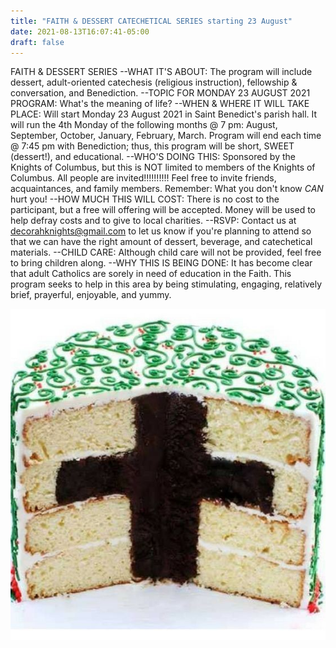 ```yaml
---
title: "FAITH & DESSERT CATECHETICAL SERIES starting 23 August"
date: 2021-08-13T16:07:41-05:00
draft: false
---
```


FAITH & DESSERT SERIES
--WHAT IT'S ABOUT: The program will include dessert, adult-oriented catechesis (religious instruction), fellowship & conversation, and Benediction.
--TOPIC FOR MONDAY 23 AUGUST 2021 PROGRAM: What's the meaning of life?
--WHEN & WHERE IT WILL TAKE PLACE: Will start Monday 23 August 2021 in Saint Benedict's parish hall. It will run the 4th Monday of the following months @ 7 pm: August, September, October, January, February, March. Program will end each time @ 7:45 pm with Benediction; thus, this program will be short, SWEET (dessert!), and educational.
--WHO'S DOING THIS: Sponsored by the Knights of Columbus, but this is NOT limited to members of the Knights of Columbus. All people are invited!!!!!!!!!! Feel free to invite friends, acquaintances, and family members. Remember: What you don't know *CAN* hurt you!
--HOW MUCH THIS WILL COST: There is no cost to the participant, but a free will offering will be accepted. Money will be used to help defray costs and to give to local charities.
--RSVP: Contact us at decorahknights@gmail.com to let us know if you're planning to attend so that we can have the right amount of dessert, beverage, and catechetical materials.
--CHILD CARE: Although child care will not be provided, feel free to bring children along.
--WHY THIS IS BEING DONE: It has become clear that adult Catholics are sorely in need of education in the Faith. This program seeks to help in this area by being stimulating, engaging, relatively brief, prayerful, enjoyable, and yummy.

![faith cake](/events/faith-cake-cropped.jpg)